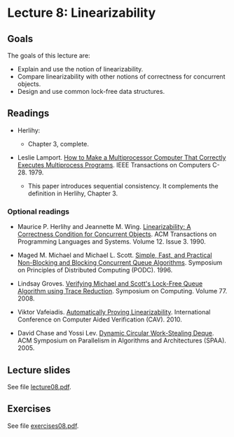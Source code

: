 # Lecture 8: Linearizability

## Goals

The goals of this lecture are:

* Explain and use the notion of linearizability.
* Compare linearizability with other notions of correctness for concurrent objects. 
* Design and use common lock-free data structures.

## Readings

* Herlihy:
  * Chapter 3, complete.

* Leslie Lamport. [How to Make a Multiprocessor Computer That Correctly Executes Multiprocess Programs](https://www.microsoft.com/en-us/research/uploads/prod/2016/12/How-to-Make-a-Multiprocessor-Computer-That-Correctly-Executes-Multiprocess-Programs.pdf). IEEE Transactions on Computers C-28. 1979.
  * This paper introduces sequential consistency. It complements the definition in Herlihy, Chapter 3.



### Optional readings

* Maurice P. Herlihy and Jeannette M. Wing. [Linearizability: A Correctness Condition for Concurrent Objects](https://dl.acm.org/doi/10.1145/78969.78972). ACM Transactions on Programming Languages and Systems. Volume 12. Issue 3. 1990.
  
* Maged M. Michael and Michael L. Scott. [Simple, Fast, and Practical Non-Blocking and Blocking Concurrent Queue Algorithms](https://www.cs.rochester.edu/~scott/papers/1996_PODC_queues.pdf). Symposium on Principles of Distributed Computing (PODC). 1996.

* Lindsay Groves. [Verifying Michael and Scott's Lock-Free Queue Algorithm using Trace Reduction](https://dl.acm.org/doi/pdf/10.5555/1379361.1379385). Symposium on Computing. Volume 77. 2008.

* Viktor Vafeiadis. [Automatically Proving Linearizability](https://link.springer.com/content/pdf/10.1007/978-3-642-14295-6_40.pdf?pdf=inline%20link). International Conference on Computer Aided Verification (CAV). 2010.

* David Chase and Yossi Lev. [Dynamic Circular Work-Stealing Deque](https://www.dre.vanderbilt.edu/~schmidt/PDF/work-stealing-dequeue.pdf). ACM Symposium on Parallelism in Algorithms and Architectures (SPAA). 2005.

## Lecture slides

See file [lecture08.pdf](lecture08.pdf).


## Exercises

See file [exercises08.pdf](exercises08.pdf).
